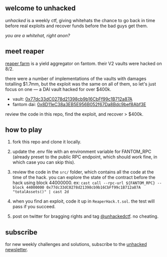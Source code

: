 ## welcome to unhacked

_unhacked_ is a weekly ctf, giving whitehats the chance to go back in time before real exploits and recover funds before the bad guys get them. 

_you are a whitehat, right anon?_

## meet reaper

[reaper farm](https://www.reaper.farm/) is a yield aggregator on fantom. their V2 vaults were hacked on 8/2.

there were a number of implementations of the vaults with damages totalling $1.7mm, but the exploit was the same on all of them, so let's just focus on one — a DAI vault hacked for over $400k.

- vault: [0x77dc33dC0278d21398cb9b16CbFf99c1B712a87A](https://ftmscan.com/address/0x77dc33dc0278d21398cb9b16cbff99c1b712a87a)
- fantom dai: [0x8D11eC38a3EB5E956B052f67Da8Bdc9bef8Abf3E](https://ftmscan.com/address/0x8D11eC38a3EB5E956B052f67Da8Bdc9bef8Abf3E)

review the code in this repo, find the exploit, and recover > $400k.

## how to play

1. fork this repo and clone it locally.

2. update the .env file with an environment variable for FANTOM_RPC (already preset to the public RPC endpoint, which should work fine, in which case you can skip this).

3. review the code in the `src/` folder, which contains all the code at the time of the hack. you can explore the state of the contract before the hack using block 44000000. ex: `cast call --rpc-url ${FANTOM_RPC} --block 44000000 0x77dc33dC0278d21398cb9b16CbFf99c1B712a87A "totalAssets()" | cast 2d`

4. when you find an exploit, code it up in `ReaperHack.t.sol`. the test will pass if you succeed.

5. post on twitter for bragging rights and tag [@unhackedctf](http://twitter.com/unhackedctf). no cheating.

## subscribe

for new weekly challenges and solutions, subscribe to the [unhacked newsletter](https://unhackedctf.substack.com/publish/post/69864558).